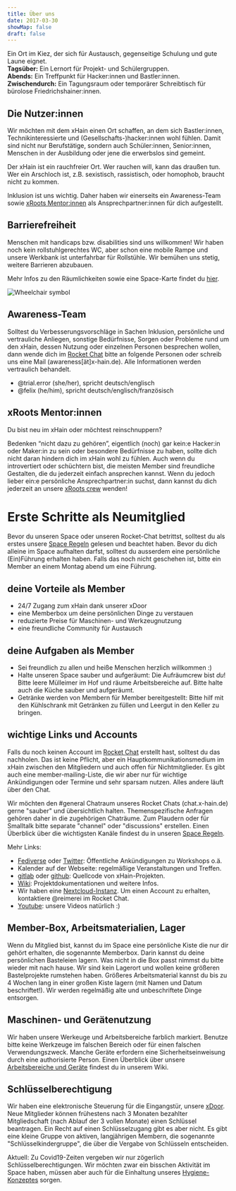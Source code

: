 ```yaml
---
title: Über uns
date: 2017-03-30
showMap: false
draft: false
---
```


Ein Ort im Kiez, der sich für Austausch, gegenseitige Schulung und gute Laune eignet. <br>
**Tagsüber:** Ein Lernort für Projekt- und Schülergruppen.<br>
**Abends:** Ein Treffpunkt für Hacker:innen und Bastler:innen.<br>
**Zwischendurch:** Ein Tagungsraum oder temporärer Schreibtisch für bürolose Friedrichshainer:innen.

## Die Nutzer:innen

Wir möchten mit dem xHain einen Ort schaffen, an dem sich Bastler:innen, Technikinteressierte und (Gesellschafts-)hacker:innen wohl fühlen.
Damit sind nicht nur Berufstätige, sondern auch Schüler:innen, Senior:innen, Menschen in der Ausbildung oder jene die erwerbslos sind gemeint.

Der xHain ist ein rauchfreier Ort. Wer rauchen will, kann das draußen tun.
Wer ein Arschloch ist, z.B. sexistisch, rassistisch, oder homophob, braucht nicht zu kommen.

Inklusion ist uns wichtig. Daher haben wir einerseits ein Awareness-Team sowie <a href="https://wiki.x-hain.de/de/xHain/xRoots" target="_blank">xRoots Mentor:innen</a> als Ansprechpartner:innen für dich aufgestellt.

## Barrierefreiheit

Menschen mit handicaps bzw. disabilities sind uns willkommen! Wir haben noch kein rollstuhlgerechtes WC, aber schon eine mobile Rampe und unsere Werkbank ist unterfahrbar für Rollstühle. Wir bemühen uns stetig, weitere Barrieren abzubauen.

Mehr Infos zu den Räumlichkeiten sowie eine Space-Karte findet du <a href="https://wiki.x-hain.de/de/xHain/rooms-and-equipment" target="_blank">hier</a>.

<img alt="Wheelchair symbol" src="/images/icons/accessible.svg" class="icon" />

## Awareness-Team

Solltest du Verbesserungsvorschläge in Sachen Inklusion, persönliche und vertrauliche Anliegen, sonstige Bedürfnisse, Sorgen oder Probleme rund um den xHain, dessen Nutzung oder einzelnen Personen besprechen wollen, dann wende dich im <a href="https://chat.x-hain.de" target="_blank">Rocket Chat</a> bitte an folgende Personen oder schreib uns eine Mail (awareness[ät]x-hain.de). Alle Informationen werden vertraulich behandelt.

- @trial.error (she/her), spricht deutsch/englisch
- @felix (he/him), spricht deutsch/englisch/französisch

## xRoots Mentor:innen

Du bist neu im xHain oder möchtest reinschnuppern?

Bedenken “nicht dazu zu gehören”, eigentlich (noch) gar kein:e Hacker:in oder Maker:in zu sein oder besondere Bedürfnisse zu haben, sollte dich nicht daran hindern dich im xHain wohl zu fühlen. Auch wenn du introvertiert oder schüchtern bist, die meisten Member sind freundliche Gestalten, die du jederzeit einfach ansprechen kannst. Wenn du jedoch lieber ein:e persönliche Ansprechpartner:in suchst, dann kannst du dich jederzeit an unsere <a href="https://wiki.x-hain.de/de/xHain/xRoots" target="_blank">xRoots crew</a> wenden!

# Erste Schritte als Neumitglied

Bevor du unseren Space oder unseren Rocket-Chat betrittst, solltest du als erstes unsere <a href="https://wiki.x-hain.de/de/xHain/spacerules" target="_blank">Space Regeln</a> gelesen und beachtet haben. Bevor du dich alleine im Space aufhalten darfst, solltest du ausserdem eine persönliche (Ein)Führung erhalten haben. Falls das noch nicht geschehen ist, bitte ein Member an einem Montag abend um eine Führung.

## deine Vorteile als Member

- 24/7 Zugang zum xHain dank unserer xDoor
- eine Memberbox um deine persönlichen Dinge zu verstauen
- reduzierte Preise für Maschinen- und Werkzeugnutzung
- eine freundliche Community für Austausch 

## deine Aufgaben als Member

- Sei freundlich zu allen und heiße Menschen herzlich willkommen :)
- Halte unseren Space sauber und aufgeräumt: Die Aufräumcrew bist *du*! Bitte leere Mülleimer im Hof und räume Arbeitsbereiche auf. Bitte halte auch die Küche sauber und aufgeräumt. 
- Getränke werden von Membern für Member bereitgestellt: Bitte hilf mit den Kühlschrank mit Getränken zu füllen und Leergut in den Keller zu bringen. 

## wichtige Links und Accounts

Falls du noch keinen Account im <a href="https://chat.x-hain.de" target="_blank">Rocket Chat</a> erstellt hast, solltest du das nachholen. Das ist keine Pflicht, aber ein Hauptkommunikationsmedium im xHain zwischen den Mitgliedern und auch offen für Nichtmitglieder. Es gibt auch eine member-mailing-Liste, die wir aber nur für wichtige Ankündigungen oder Termine und sehr sparsam nutzen. Alles andere läuft über den Chat.

Wir möchten den #general Chatraum unseres Rocket Chats (chat.x-hain.de) gerne "sauber" und übersichtlich halten. Themenspezifische Anfragen gehören daher in die zugehörigen Chaträume. Zum Plaudern oder für Smalltalk bitte separate "channel" oder "discussions" erstellen. Einen Überblick über die wichtigsten Kanäle findest du in unseren <a href="https://wiki.x-hain.de/de/xHain/spacerules#rocket-chat" target="_blank">Space Regeln</a>.

Mehr Links:
- <a href="https://chaos.social/@xhain_hackspace" target="_blank">Fediverse</a> oder <a href="https://twitter.com/xHain_hackspace" target="_blank">Twitter</a>: Öffentliche Ankündigungen zu Workshops o.ä.
- Kalender auf der Webseite: regelmäßige Veranstaltungen und Treffen.
- <a href="https://gitlab.com/xHain-hackspace" target="_blank">gitlab</a> oder <a href="https://gitlab.com/xHain-hackspace" target="_blank">github</a>: Quellcode von xHain-Projekten.
- <a href="https://wiki.x-hain.de" target="_blank">Wiki</a>: Projektdokumentationen und weitere Infos.
- Wir haben eine <a href="https://files.x-hain.de" target="_blank">Nextcloud-Instanz</a>. Um einen Account zu erhalten, kontaktiere @reimerei im Rocket Chat.
- <a href="https://www.youtube.com/channel/UCndtqJj4CxWpn2PDdBE6q8g" target="_blank">Youtube</a>: unsere Videos natürlich :)


## Member-Box, Arbeitsmaterialien, Lager

Wenn du Mitglied bist, kannst du im Space eine persönliche Kiste die nur dir gehört erhalten, die sogenannte Memberbox. Darin kannst du deine persönlichen Basteleien lagern. Was nicht in die Box passt nimmst du bitte wieder mit nach hause. Wir sind kein Lagerort und wollen keine größeren Bastelprojekte rumstehen haben. Größeres Arbeitsmaterial kannst du bis zu 4 Wochen lang in einer großen Kiste lagern (mit Namen und Datum beschriftet!). Wir werden regelmäßig alte und unbeschriftete Dinge entsorgen. 

## Maschinen- und Gerätenutzung

Wir haben unsere Werkeuge und Arbeitsbereiche farblich markiert. Benutze bitte keine Werkzeuge im falschen Bereich oder für einen falschen Verwendungszweck. Manche Geräte erfordern eine Sicherheitseinweisung durch eine authorisierte Person. Einen Überblick über unsere <a href="https://wiki.x-hain.de/de/xHain/rooms-and-equipment" target="_blank">Arbeitsbereiche und Geräte</a> findest du in unserem Wiki.

## Schlüsselberechtigung

Wir haben eine elektronische Steuerung für die Eingangstür, unsere <a href="https://wiki.x-hain.de/de/Infrastructure/xDoor" target="_blank">xDoor</a>. Neue Mitglieder können frühestens nach 3 Monaten bezahlter Mitgliedschaft (nach Ablauf der 3 vollen Monate) einen Schlüssel beantragen. Ein Recht auf einen Schlüsselzugang gibt es aber nicht. Es gibt eine kleine Gruppe von aktiven, langjährigen Membern, die sogenannte "Schlüsselkindergruppe", die über die Vergabe von Schlüsseln entscheiden.

Aktuell: Zu Covid19-Zeiten vergeben wir nur zögerlich Schlüsselberechtigungen. Wir möchten zwar ein bisschen Aktivität im Space haben, müssen aber auch für die Einhaltung unseres <a href="https://wiki.x-hain.de/de/xHain/hygiene-konzept" target="_blank">Hygiene-Konzeptes</a> sorgen.
